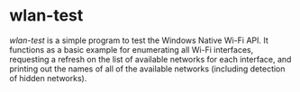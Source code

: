 # wlan-test
*wlan-test* is a simple program to test the Windows Native Wi-Fi API. It functions as a basic example for enumerating all Wi-Fi interfaces, requesting a refresh on the list of available networks for each interface, and printing out the names of all of the available networks (including detection of hidden networks).
